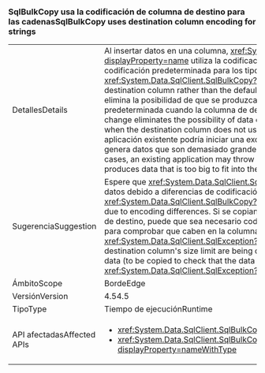 ### <a name="sqlbulkcopy-uses-destination-column-encoding-for-strings"></a><span data-ttu-id="0523e-101">SqlBulkCopy usa la codificación de columna de destino para las cadenas</span><span class="sxs-lookup"><span data-stu-id="0523e-101">SqlBulkCopy uses destination column encoding for strings</span></span>

|   |   |
|---|---|
|<span data-ttu-id="0523e-102">Detalles</span><span class="sxs-lookup"><span data-stu-id="0523e-102">Details</span></span>|<span data-ttu-id="0523e-103">Al insertar datos en una columna, <xref:System.Data.SqlClient.SqlBulkCopy?displayProperty=name> utiliza la codificación de la columna de destino en lugar de la codificación predeterminada para los tipos <code>VARCHAR</code> y <code>CHAR</code>.</span><span class="sxs-lookup"><span data-stu-id="0523e-103">When inserting data into a column, <xref:System.Data.SqlClient.SqlBulkCopy?displayProperty=name> uses the encoding of the destination column rather than the default encoding for <code>VARCHAR</code> and <code>CHAR</code> types.</span></span> <span data-ttu-id="0523e-104">Este cambio elimina la posibilidad de que se produzcan daños en los datos al usar la codificación predeterminada cuando la columna de destino no utiliza la codificación predeterminada.</span><span class="sxs-lookup"><span data-stu-id="0523e-104">This change eliminates the possibility of data corruption caused by using the default encoding when the destination column does not use the default encoding.</span></span> <span data-ttu-id="0523e-105">En raras ocasiones, una aplicación existente podría iniciar una excepción SqlException si el cambio de codificación genera datos que son demasiado grandes como para caber en la columna de destino.</span><span class="sxs-lookup"><span data-stu-id="0523e-105">In rare cases, an existing application may throw a SqlException exception if the change in encoding produces data that is too big to fit into the destination column.</span></span>|
|<span data-ttu-id="0523e-106">Sugerencia</span><span class="sxs-lookup"><span data-stu-id="0523e-106">Suggestion</span></span>|<span data-ttu-id="0523e-107">Espere que <xref:System.Data.SqlClient.SqlBulkCopy?displayProperty=name> ya no dañe los datos debido a diferencias de codificación.</span><span class="sxs-lookup"><span data-stu-id="0523e-107">Expect that <xref:System.Data.SqlClient.SqlBulkCopy?displayProperty=name> will no longer corrupt data due to encoding differences.</span></span> <span data-ttu-id="0523e-108">Si se copian cadenas cerca del límite de tamaño de la columna de destino, puede que sea necesario codificar previamente los datos (que se van a copiar para comprobar que caben en la columna de destino) o capturar las excepciones <xref:System.Data.SqlClient.SqlException?displayProperty=name>.</span><span class="sxs-lookup"><span data-stu-id="0523e-108">If strings near the destination column's size limit are being copied, it may be necessary to either pre-encode data (to be copied to check that the data will fit in the destination column) or catch <xref:System.Data.SqlClient.SqlException?displayProperty=name>s.</span></span>|
|<span data-ttu-id="0523e-109">Ámbito</span><span class="sxs-lookup"><span data-stu-id="0523e-109">Scope</span></span>|<span data-ttu-id="0523e-110">Borde</span><span class="sxs-lookup"><span data-stu-id="0523e-110">Edge</span></span>|
|<span data-ttu-id="0523e-111">Versión</span><span class="sxs-lookup"><span data-stu-id="0523e-111">Version</span></span>|<span data-ttu-id="0523e-112">4.5</span><span class="sxs-lookup"><span data-stu-id="0523e-112">4.5</span></span>|
|<span data-ttu-id="0523e-113">Tipo</span><span class="sxs-lookup"><span data-stu-id="0523e-113">Type</span></span>|<span data-ttu-id="0523e-114">Tiempo de ejecución</span><span class="sxs-lookup"><span data-stu-id="0523e-114">Runtime</span></span>|
|<span data-ttu-id="0523e-115">API afectadas</span><span class="sxs-lookup"><span data-stu-id="0523e-115">Affected APIs</span></span>|<ul><li><xref:System.Data.SqlClient.SqlBulkCopy?displayProperty=nameWithType></li><li><xref:System.Data.SqlClient.SqlBulkCopy.%23ctor(System.Data.SqlClient.SqlConnection)?displayProperty=nameWithType></li></ul>|

